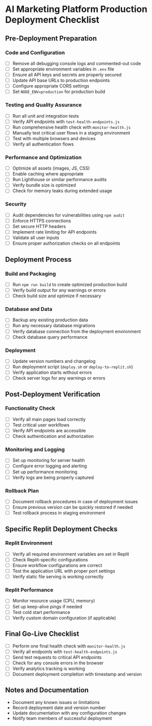 # AI Marketing Platform Production Deployment Checklist

## Pre-Deployment Preparation

### Code and Configuration
- [ ] Remove all debugging console logs and commented-out code
- [ ] Set appropriate environment variables in `.env` file
- [ ] Ensure all API keys and secrets are properly secured
- [ ] Update API base URLs to production endpoints
- [ ] Configure appropriate CORS settings
- [ ] Set `NODE_ENV=production` for production build

### Testing and Quality Assurance
- [ ] Run all unit and integration tests
- [ ] Verify API endpoints with `test-health-endpoints.js`
- [ ] Run comprehensive health check with `monitor-health.js`
- [ ] Manually test critical user flows in a staging environment
- [ ] Test with multiple browsers and devices
- [ ] Verify all authentication flows

### Performance and Optimization
- [ ] Optimize all assets (images, JS, CSS)
- [ ] Enable caching where appropriate
- [ ] Run Lighthouse or similar performance audits
- [ ] Verify bundle size is optimized
- [ ] Check for memory leaks during extended usage

### Security
- [ ] Audit dependencies for vulnerabilities using `npm audit`
- [ ] Enforce HTTPS connections
- [ ] Set secure HTTP headers
- [ ] Implement rate limiting for API endpoints
- [ ] Validate all user inputs
- [ ] Ensure proper authorization checks on all endpoints

## Deployment Process

### Build and Packaging
- [ ] Run `npm run build` to create optimized production build
- [ ] Verify build output for any warnings or errors
- [ ] Check build size and optimize if necessary

### Database and Data
- [ ] Backup any existing production data
- [ ] Run any necessary database migrations
- [ ] Verify database connection from the deployment environment
- [ ] Check database query performance

### Deployment
- [ ] Update version numbers and changelog
- [ ] Run deployment script (`deploy.sh` or `deploy-to-replit.sh`)
- [ ] Verify application starts without errors
- [ ] Check server logs for any warnings or errors

## Post-Deployment Verification

### Functionality Check
- [ ] Verify all main pages load correctly
- [ ] Test critical user workflows
- [ ] Verify API endpoints are accessible
- [ ] Check authentication and authorization

### Monitoring and Logging
- [ ] Set up monitoring for server health
- [ ] Configure error logging and alerting
- [ ] Set up performance monitoring
- [ ] Verify logs are being properly captured

### Rollback Plan
- [ ] Document rollback procedures in case of deployment issues
- [ ] Ensure previous version can be quickly restored if needed
- [ ] Test rollback process in staging environment

## Specific Replit Deployment Checks

### Replit Environment
- [ ] Verify all required environment variables are set in Replit
- [ ] Check Replit-specific configurations 
- [ ] Ensure workflow configurations are correct
- [ ] Test the application URL with proper port settings
- [ ] Verify static file serving is working correctly

### Replit Performance
- [ ] Monitor resource usage (CPU, memory)
- [ ] Set up keep-alive pings if needed
- [ ] Test cold start performance
- [ ] Verify custom domain configuration (if applicable)

## Final Go-Live Checklist

- [ ] Perform one final health check with `monitor-health.js`
- [ ] Verify all endpoints with `test-health-endpoints.js`
- [ ] Send test requests to critical API endpoints
- [ ] Check for any console errors in the browser
- [ ] Verify analytics tracking is working
- [ ] Document deployment completion with timestamp and version

## Notes and Documentation
- Document any known issues or limitations
- Record deployment date and version number
- Update documentation with any configuration changes
- Notify team members of successful deployment